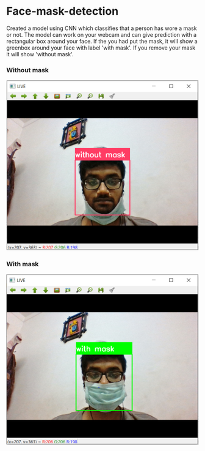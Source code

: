 # Face-mask-detection
Created a model using CNN which classifies that a person has wore a mask or not. The model can work on your webcam and can give prediction with a rectangular box around your face.
If the you had put the mask, it will show a greenbox around your face with label 'with mask'. If you remove your mask it will show 'without mask'.


### Without mask
![alt text](https://github.com/samprati97/Face-mask-detection/blob/master/output_without_mask.PNG)
### With mask
![alt text](https://github.com/samprati97/Face-mask-detection/blob/master/output_with_mask.PNG)
